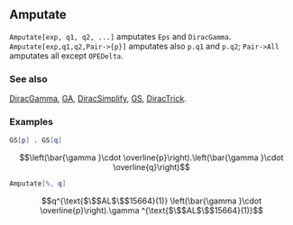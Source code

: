 ## Amputate

`Amputate[exp, q1, q2, ...]` amputates `Eps` and `DiracGamma`. `Amputate[exp,q1,q2,Pair->{p}]` amputates also `p.q1` and `p.q2`; `Pair->All` amputates all except `OPEDelta`.

### See also

[DiracGamma](DiracGamma), [GA](GA), [DiracSimplify](DiracSimplify), [GS](GS), [DiracTrick](DiracTrick).

### Examples

```mathematica
GS[p] . GS[q]
```

$$\left(\bar{\gamma }\cdot \overline{p}\right).\left(\bar{\gamma }\cdot \overline{q}\right)$$

```mathematica
Amputate[%, q]
```

$$q^{\text{$\$$AL$\$$15664}(1)} \left(\bar{\gamma }\cdot \overline{p}\right).\gamma ^{\text{$\$$AL$\$$15664}(1)}$$